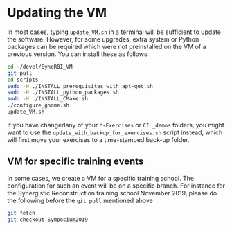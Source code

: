 # Updating the VM
In most cases, typing `update_VM.sh` in a terminal will be sufficient to update the software. However, for some upgrades, extra system or Python packages can be required which were not preinstalled on the VM of a previous version. You can install these as follows
```sh
cd ~/devel/SyneRBI_VM
git pull
cd scripts
sudo -H ./INSTALL_prerequisites_with_apt-get.sh
sudo -H ./INSTALL_python_packages.sh
sudo -H ./INSTALL_CMake.sh
./configure_gnome.sh
update_VM.sh
```

If you have changedany of your `*-Exercises` or `CIL_demos` folders, you might want to use the
`update_with_backup_for_exercises.sh` script instead, which will first move your
exercises to a time-stamped back-up folder.

## VM for specific training events
In some cases, we create a VM for a specific training school. The configuration for such an event will be on a specific branch. For instance for the Synergistic Reconstruction training school November 2019, please do the following before the `git pull` mentioned above
```sh
git fetch
git checkout Symposium2019
